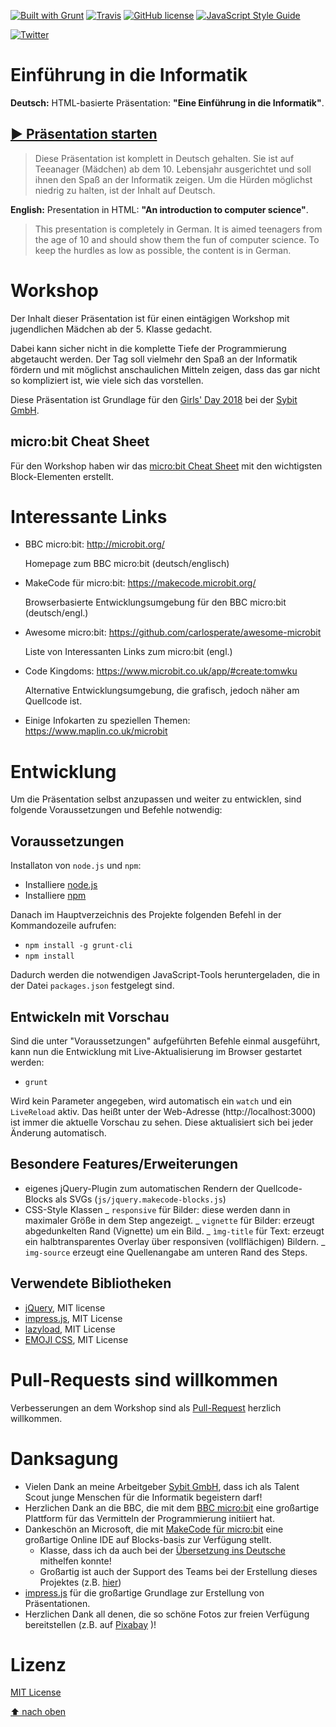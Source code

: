 [![Built with Grunt](https://cdn.gruntjs.com/builtwith.png)](http://gruntjs.com/)
[![Travis](https://img.shields.io/travis/rust-lang/rust.svg)](https://travis-ci.org/stritti/girlsday-einfuehrung-informatik)
[![GitHub license](https://img.shields.io/github/license/stritti/girlsday-einfuehrung-informatik.svg)](https://github.com/stritti/girlsday-einfuehrung-informatik/blob/master/LICENSE)
[![JavaScript Style Guide](https://img.shields.io/badge/code_style-standard-brightgreen.svg)](https://standardjs.com)

[![Twitter](https://img.shields.io/twitter/url/https/github.com/stritti/girlsday-einfuehrung-informatik.svg?style=social)](https://twitter.com/intent/tweet?text=Wow:&url=https%3A%2F%2Fgithub.com%2Fstritti%2Fgirlsday-einfuehrung-informatik)

# Einführung in die Informatik

**Deutsch:** HTML-basierte Präsentation: **"Eine Einführung in die Informatik"**.

## [▶ Präsentation starten](https://stritti.github.io/girlsday-einfuehrung-informatik)

> Diese Präsentation ist komplett in Deutsch gehalten. Sie ist auf Teeanager (Mädchen) ab dem 10. Lebensjahr ausgerichtet und soll ihnen den Spaß an der Informatik zeigen. Um die Hürden möglichst niedrig zu halten, ist der Inhalt auf Deutsch.

**English:** Presentation in HTML: **"An introduction to computer science"**.

> This presentation is completely in German. It is aimed teenagers from the age of 10 and should show them the fun of computer science. To keep the hurdles as low as possible, the content is in German.

# Workshop

Der Inhalt dieser Präsentation ist für einen eintägigen Workshop mit jugendlichen Mädchen ab der 5. Klasse gedacht.

Dabei kann sicher nicht in die komplette Tiefe der Programmierung abgetaucht werden. Der Tag soll vielmehr den
Spaß an der Informatik fördern und mit möglichst anschaulichen Mitteln zeigen, dass das gar nicht so
kompliziert ist, wie viele sich das vorstellen.

Diese Präsentation ist Grundlage für den [Girls' Day 2018](https://www.girls-day.de/) bei der [Sybit GmbH](https://www.sybit.de).

## micro:bit Cheat Sheet

Für den Workshop haben wir das [micro:bit Cheat Sheet](./docs/microbit-cheat-sheet.docx) mit den wichtigsten Block-Elementen erstellt.

# Interessante Links

- BBC micro:bit: http://microbit.org/

  Homepage zum BBC micro:bit (deutsch/englisch)

- MakeCode für micro:bit: https://makecode.microbit.org/

  Browserbasierte Entwicklungsumgebung für den BBC micro:bit (deutsch/engl.)

- Awesome micro:bit: https://github.com/carlosperate/awesome-microbit

  Liste von Interessanten Links zum micro:bit (engl.)

- Code Kingdoms: https://www.microbit.co.uk/app/#create:tomwku

  Alternative Entwicklungsumgebung, die grafisch, jedoch näher am Quellcode ist.

- Einige Infokarten zu speziellen Themen: https://www.maplin.co.uk/microbit

# Entwicklung

Um die Präsentation selbst anzupassen und weiter zu entwicklen, sind folgende Voraussetzungen und Befehle notwendig:

## Voraussetzungen

Installaton von `node.js` und `npm`:

- Installiere [node.js](https://nodejs.org/de/)
- Installiere [npm](https://www.npmjs.com/get-npm)

Danach im Hauptverzeichnis des Projekte folgenden Befehl in der Kommandozeile aufrufen:

- `npm install -g grunt-cli`
- `npm install`

Dadurch werden die notwendigen JavaScript-Tools heruntergeladen, die in der Datei `packages.json` festgelegt sind.

## Entwickeln mit Vorschau

Sind die unter "Voraussetzungen" aufgeführten Befehle einmal ausgeführt, kann nun die Entwicklung mit Live-Aktualisierung im Browser gestartet werden:

- `grunt`

Wird kein Parameter angegeben, wird automatisch ein `watch` und ein `LiveReload` aktiv. Das heißt unter der Web-Adresse (http://localhost:3000) ist immer die aktuelle Vorschau zu sehen. Diese aktualisiert sich bei jeder Änderung automatisch.

## Besondere Features/Erweiterungen

- eigenes jQuery-Plugin zum automatischen Rendern der Quellcode-Blocks als SVGs (`js/jquery.makecode-blocks.js`)
- CSS-Style Klassen
  _ `responsive` für Bilder: diese werden dann in maximaler Größe in dem Step angezeigt.
  _ `vignette` für Bilder: erzeugt abgedunkelten Rand (Vignette) um ein Bild.
  _ `ìmg-title` für Text: erzeugt ein halbtransparentes Overlay über responsiven (vollflächigen) Bildern.
  _ `img-source` erzeugt eine Quellenangabe am unteren Rand des Steps.

## Verwendete Bibliotheken

- [jQuery](https://jquery.com/), MIT license
- [impress.js](https://github.com/bartaz/impress.js), MIT License
- [lazyload](https://github.com/tuupola/jquery_lazyload), MIT License
- [EMOJI CSS](https://afeld.github.io/emoji-css/), MIT License

# Pull-Requests sind willkommen

Verbesserungen an dem Workshop sind als [Pull-Request](https://github.com/stritti/girlsday-einfuehrung-informatik/pulls) herzlich willkommen.

# Danksagung

- Vielen Dank an meine Arbeitgeber [Sybit GmbH](https://www.sybit.de), dass ich als Talent Scout junge Menschen für die Informatik begeistern darf!
- Herzlichen Dank an die BBC, die mit dem [BBC micro:bit](http://microbit.org/) eine großartige Plattform für das Vermitteln der Programmierung initiiert hat.
- Dankeschön an Microsoft, die mit [MakeCode für micro:bit](https://makecode.microbit.org/) eine großartige Online IDE auf Blocks-basis zur Verfügung stellt.
  - Klasse, dass ich da auch bei der [Übersetzung ins Deutsche](https://makecode.com/translate) mithelfen konnte!
  - Großartig ist auch der Support des Teams bei der Erstellung dieses Projektes (z.B. [hier](https://github.com/Microsoft/pxt-microbit/issues/623))
- [impress.js](http://github.com/bartaz/impress.js) für die großartige Grundlage zur Erstellung von Präsentationen.
- Herzlichen Dank all denen, die so schöne Fotos zur freien Verfügung bereitstellen (z.B. auf [Pixabay](https://pixabay.com) )!

# Lizenz

[MIT License](LICENSE)

[⬆ nach oben](#einführung-in-die-informatik)

